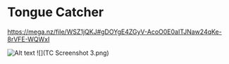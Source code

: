 # Tongue Catcher

https://mega.nz/file/WSZ1jQKJ#gDOYgE4ZGyV-AcoO0E0aITJNaw24qKe-8rVFE-WQWxI

![Alt text](https://mega.nz/file/rbJFwQ6Y#pG_75EjDiwSKwvQKOOuCCp8YJa2oU1reyYmEsqQpTyA "Optional title")
![](TC Screenshot 3.png)

